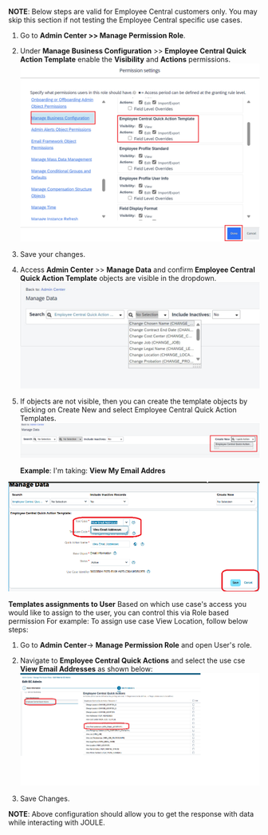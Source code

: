 **NOTE**: Below steps are valid for Employee Central customers only.  You may skip this section if not testing the Employee Central specific use cases.
1. Go to **Admin Center >> Manage Permission Role**.
2. Under **Manage Business Configuration** >> **Employee Central Quick Action Template** enable the **Visibility** and **Actions** permissions.</br>
![EC_QA_Template](2MBC_Permission.png)

3. Save your changes.
4. Access **Admin Center** >> **Manage Data** and confirm **Employee Central Quick Action Template** objects are visible in the dropdown.</br>
![EC_QA_Template](6MD_dropdown.jpg)

5. If objects are not visible, then you can create the template objects by clicking on Create New and select Employee Central Quick Action Templates.</br>
![EC_QA_Template](4Create_EC_QA.png)

   **Example**: I'm taking: **View My Email Addres** 

![EC_QA_Template](Email_tpt.png)

**Templates assignments to User**
Based on which use case's access you would like to assign to the user, you can control this via Role based permission
For example: To assign use case View Location, follow below steps:
1. Go to **Admin Center**-> **Manage Permission Role** and open User's role.
2. Navigate to **Employee Central Quick Actions** and select the use cse **View Email Addresses** as shown below:</br>
![EC_QA_Template](3QA_Permission.png)

4. Save Changes.

**NOTE**: Above configuration should allow you to get the response with data while interacting with JOULE.
